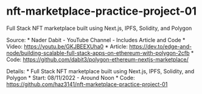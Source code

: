 # nft-marketplace-practice-project-01
Full Stack NFT marketplace built using Next.js, IPFS, Solidity, and Polygon

Source: 
	* Nader Dabit - YouTube Channel - Includes Article and Code
	* Video: https://youtu.be/GKJBEEXUha0
	* Article: https://dev.to/edge-and-node/building-scalable-full-stack-apps-on-ethereum-with-polygon-2cfb
	* Code: https://github.com/dabit3/polygon-ethereum-nextjs-marketplace/

Details:
	* Full Stack NFT marketplace built using Next.js, IPFS, Solidity, and Polygon
	* Start: 08/11/2022 - Around Noon
	* Code: https://github.com/haz3141/nft-marketplace-practice-project-01